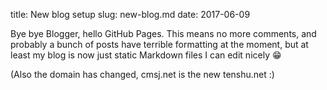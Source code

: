 title: New blog setup
slug: new-blog.md
date: 2017-06-09


Bye bye Blogger, hello GitHub Pages. This means no more comments, and probably a bunch of posts have terrible formatting at the moment, but at least my blog is now just static Markdown files I can edit nicely 😁

(Also the domain has changed, cmsj.net is the new tenshu.net :)